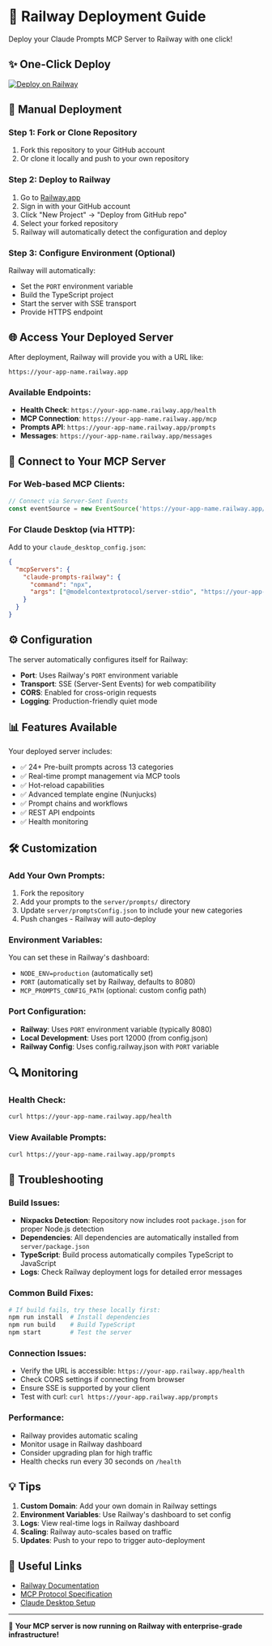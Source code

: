 # 🚀 Railway Deployment Guide

Deploy your Claude Prompts MCP Server to Railway with one click!

## ✨ One-Click Deploy

[![Deploy on Railway](https://railway.app/button.svg)](https://railway.app/template/claude-prompts-mcp)

## 🔧 Manual Deployment

### Step 1: Fork or Clone Repository
1. Fork this repository to your GitHub account
2. Or clone it locally and push to your own repository

### Step 2: Deploy to Railway
1. Go to [Railway.app](https://railway.app)
2. Sign in with your GitHub account
3. Click "New Project" → "Deploy from GitHub repo"
4. Select your forked repository
5. Railway will automatically detect the configuration and deploy

### Step 3: Configure Environment (Optional)
Railway will automatically:
- Set the `PORT` environment variable
- Build the TypeScript project
- Start the server with SSE transport
- Provide HTTPS endpoint

## 🌐 Access Your Deployed Server

After deployment, Railway will provide you with a URL like:
```
https://your-app-name.railway.app
```

### Available Endpoints:
- **Health Check**: `https://your-app-name.railway.app/health`
- **MCP Connection**: `https://your-app-name.railway.app/mcp`
- **Prompts API**: `https://your-app-name.railway.app/prompts`
- **Messages**: `https://your-app-name.railway.app/messages`

## 🔌 Connect to Your MCP Server

### For Web-based MCP Clients:
```javascript
// Connect via Server-Sent Events
const eventSource = new EventSource('https://your-app-name.railway.app/mcp');
```

### For Claude Desktop (via HTTP):
Add to your `claude_desktop_config.json`:
```json
{
  "mcpServers": {
    "claude-prompts-railway": {
      "command": "npx",
      "args": ["@modelcontextprotocol/server-stdio", "https://your-app-name.railway.app/mcp"]
    }
  }
}
```

## ⚙️ Configuration

The server automatically configures itself for Railway:
- **Port**: Uses Railway's `PORT` environment variable
- **Transport**: SSE (Server-Sent Events) for web compatibility
- **CORS**: Enabled for cross-origin requests
- **Logging**: Production-friendly quiet mode

## 📊 Features Available

Your deployed server includes:
- ✅ 24+ Pre-built prompts across 13 categories
- ✅ Real-time prompt management via MCP tools
- ✅ Hot-reload capabilities
- ✅ Advanced template engine (Nunjucks)
- ✅ Prompt chains and workflows
- ✅ REST API endpoints
- ✅ Health monitoring

## 🛠️ Customization

### Add Your Own Prompts:
1. Fork the repository
2. Add your prompts to the `server/prompts/` directory
3. Update `server/promptsConfig.json` to include your new categories
4. Push changes - Railway will auto-deploy

### Environment Variables:
You can set these in Railway's dashboard:
- `NODE_ENV=production` (automatically set)
- `PORT` (automatically set by Railway, defaults to 8080)
- `MCP_PROMPTS_CONFIG_PATH` (optional: custom config path)

### Port Configuration:
- **Railway**: Uses `PORT` environment variable (typically 8080)
- **Local Development**: Uses port 12000 (from config.json)
- **Railway Config**: Uses config.railway.json with `PORT` variable

## 🔍 Monitoring

### Health Check:
```bash
curl https://your-app-name.railway.app/health
```

### View Available Prompts:
```bash
curl https://your-app-name.railway.app/prompts
```

## 🚨 Troubleshooting

### Build Issues:
- **Nixpacks Detection**: Repository now includes root `package.json` for proper Node.js detection
- **Dependencies**: All dependencies are automatically installed from `server/package.json`
- **TypeScript**: Build process automatically compiles TypeScript to JavaScript
- **Logs**: Check Railway deployment logs for detailed error messages

### Common Build Fixes:
```bash
# If build fails, try these locally first:
npm run install  # Install dependencies
npm run build    # Build TypeScript
npm start        # Test the server
```

### Connection Issues:
- Verify the URL is accessible: `https://your-app.railway.app/health`
- Check CORS settings if connecting from browser
- Ensure SSE is supported by your client
- Test with curl: `curl https://your-app.railway.app/prompts`

### Performance:
- Railway provides automatic scaling
- Monitor usage in Railway dashboard
- Consider upgrading plan for high traffic
- Health checks run every 30 seconds on `/health`

## 💡 Tips

1. **Custom Domain**: Add your own domain in Railway settings
2. **Environment Variables**: Use Railway's dashboard to set config
3. **Logs**: View real-time logs in Railway dashboard
4. **Scaling**: Railway auto-scales based on traffic
5. **Updates**: Push to your repo to trigger auto-deployment

## 🔗 Useful Links

- [Railway Documentation](https://docs.railway.app)
- [MCP Protocol Specification](https://modelcontextprotocol.io)
- [Claude Desktop Setup](https://claude.ai/desktop)

---

🎉 **Your MCP server is now running on Railway with enterprise-grade infrastructure!**